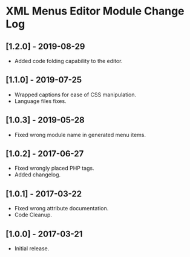 
# XML Menus Editor Module Change Log

## [1.2.0] - 2019-08-29

- Added code folding capability to the editor.

## [1.1.0] - 2019-07-25

- Wrapped captions for ease of CSS manipulation.
- Language files fixes.

## [1.0.3] - 2019-05-28

- Fixed wrong module name in generated menu items.

## [1.0.2] - 2017-06-27

- Fixed wrongly placed PHP tags.
- Added changelog.

## [1.0.1] - 2017-03-22

- Fixed wrong attribute documentation.
- Code Cleanup.

## [1.0.0] - 2017-03-21

- Initial release.
